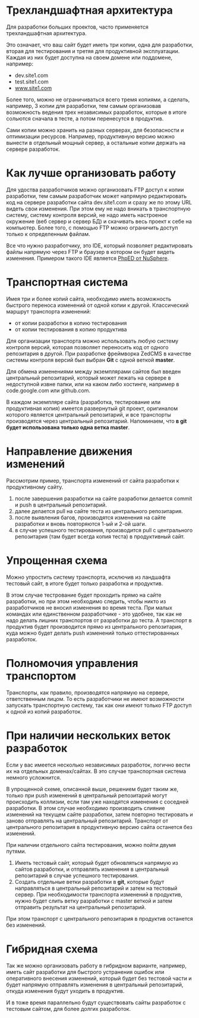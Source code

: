 # Трехландшафтная архитектура #
Для разработки больших проектов, часто применяется трехландшафтная архитектура.

Это означает, что ваш сайт будет иметь три копии, одна для разработки, вторая для тестирования и третяя для продуктивной эксплуатации. Каждая из них будет доступна на своем домене или поддомене, например:
  * dev.site1.com
  * test.site1.com
  * www.site1.com

Более того, можно не ограничиваться всего тремя копиями, а сделать, например, 3 копии для разработки, тем самым организовав возможность ведения трех независимых разработок, которые в итоге сольются сначала в тесте, а потом перенесутся в продуктив.

Сами копии можно хранить на разных серверах, для безопасности и оптимизации ресурсов. Например, продуктивную версию можно вынести в отдельный мощный сервер, а остальные копии держать на сервере разработок.

# Как лучше организовать работу #
Для удоства разработчиков можно организовать FTP доступ к копии разработки, тем самым разработчик может напрямую редактировать код на сервере разработки сайта dev.site1.com и сразу же по этому URL видеть свои изменения. При этом ему не надо вникать в транспортную систему, систему контроля версий, не надо иметь настроеное окружение (веб сервер и сервер БД) и скачивать весь проект к себе на компьютер. Более того, с помощью FTP можно ограничить доступ только к определенным файлам.

Все что нужно разработчику, это IDE, который позволяет редактировать файлы напрямую через FTP и браузер в котором он будет видеть изменения. Примером такого IDE является [PhpED от NuSphere](http://www.nusphere.com/products/phped.htm).

# Транспортная система #
Имея три и более копий сайта, необходимо иметь возможность быстрого переноса изменений от одной копии к другой. Классический маршрут транспорта изменений:
  * от копии разработки в копию тестирования
  * от копии тестирования в копию продуктива

Для организации транспорта можно использовать любую систему контроля версий, которая позволяет переносить код от одного репозитария в другой. При разработке фреймворка ZedCMS в качестве системы контроля версий был выбран **Git** с одной веткой **master**.

Для обмена изменениями между экземплярами сайтов был введен центральный репозитарий, который может лежать на сервере в недоступной извне папки, или на каком либо хостинге, например в code.google.com или github.com.

В каждом экземпляре сайта (разработка, тестирование или продуктивная копия) имеется развернутый git проект, оригиналом которого является центральный репозитарий, и все транспорты производятся через центральный репозитарий. Напоминаем, что **в git будет использована только одна ветка master**.

# Направление движения изменений #
Рассмотрим пример, транспорта изменений от сайта разработки к продуктивному сайту.

  1. после завершения разработки на сайте разработки делается commit и push в центральный репозитарий.
  1. далее делается pull на сайте теста из центрального репозитария.
  1. после выявления багов, производятся изменения на сайте разработки и вновь повторяются 1-ый и 2-ой шаги.
  1. в случае успешного тестирования, производится pull с центрального репозитария (там будет всегда копия теста) в продуктивный сайт.

# Упрощенная схема #

Можно упростить систему транспорта, исключив из ландшафта тестовый сайт, в итоге будет только разработка и продуктив.

В этом случае тестрование будет проходить прямо на сайте разработки, но при этом необходимо следить, чтобы никто из разработчиков не вносил изменения во время теста. При малых командах или единственном разработчике - это удобнее, так как не надо делать лишних транспортов от разработки до теста. А транспорт в продуктив будет производится прямо из центрального репозитария, куда можно будет делать push изменений только оттестированных разработок.

# Полномочия управления транспортом #
Транспорты, как правило, производятся напрямую на сервере, ответственным лицом. То есть разработчики не имеют возможности запускать транспортную систему, так как они имеют только FTP доступ к одной из копий разработок.

# При наличии нескольких веток разработок #
Если у вас имеется несколько независимых разработок, логично вести их на отдельных доменах/сайтах. В это случае транспортная система немного усложнится.

В упрощенной схеме, описанной выше, решением будет таким же, только при push изменений в центральный репозитарий могут происходить коллизии, если там уже находятся изменения с соседней разработки. В этом случае необходимо производить слияние изменений на текущем сайте разработки, затем повторно тестировать и заново отправлять на центральный репозитарий. Транспорт от центрального репозитария в продуктивную версию сайта останется без изменений.

При наличии отдельного сайта тестирования, можно пойти двумя путями.
  1. Иметь тестовый сайт, который будет обновляться напрямую из сайтов разработки, и отправлять изменения в центральный репозитарий в случае успешного тестирования.
  1. Создать отдельные ветки разработки в **git**, которые будут направляться в центральный репозитарий и затем на тестовый сервер. При необходимости транспорта изменений в продуктив, нужно будет слить ветку разработки с master веткой и затем отправить результат на центральный репозитарий.

При этом транспорт с центрального репозитария в продуктив останется без изменений.

# Гибридная схема #
Так же можно организовать работу в гибридном варианте, например, иметь сайт разработки для быстрого устранения ошибок или оперативного внесения изменений, который будет без тестовой части и будет напрямую отправлять изменения в центральный репозитарий, откуда изменения будут уходить в продуктив.

И в тоже время параллельно будут существовать сайты разработок с тестовым сайтом, для более долгих разработок.
